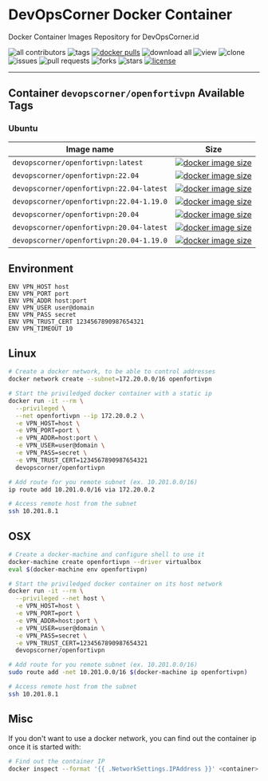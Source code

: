 # DevOpsCorner Docker Container

Docker Container Images Repository for DevOpsCorner.id

![all contributors](https://img.shields.io/github/contributors/devopscorner/devopscorner-container)
![tags](https://img.shields.io/github/v/tag/devopscorner/devopscorner-container?sort=semver)
[![docker pulls](https://img.shields.io/docker/pulls/devopscorner/cicd.svg)](https://hub.docker.com/r/devopscorner/cicd/)
![download all](https://img.shields.io/github/downloads/devopscorner/devopscorner-container/total.svg)
![view](https://views.whatilearened.today/views/github/devopscorner/devopscorner-container.svg)
![clone](https://img.shields.io/badge/dynamic/json?color=success&label=clone&query=count&url=https://github.com/devopscorner/devopscorner-container/blob/main/clone.json?raw=True&logo=github)
![issues](https://img.shields.io/github/issues/devopscorner/devopscorner-container)
![pull requests](https://img.shields.io/github/issues-pr/devopscorner/devopscorner-container)
![forks](https://img.shields.io/github/forks/devopscorner/devopscorner-container)
![stars](https://img.shields.io/github/stars/devopscorner/devopscorner-container)
[![license](https://img.shields.io/github/license/devopscorner/devopscorner-container)](https://img.shields.io/github/license/devopscorner/devopscorner-container)

---

## Container `devopscorner/openfortivpn` Available Tags

### Ubuntu

| Image name | Size |
|------------|------|
| `devopscorner/openfortivpn:latest` | [![docker image size](https://img.shields.io/docker/image-size/devopscorner/openfortivpn/latest.svg?label=Image%20size&logo=docker)](https://hub.docker.com/repository/docker/devopscorner/openfortivpn/tags?page=1&ordering=last_updated&name=latest) |
| `devopscorner/openfortivpn:22.04` | [![docker image size](https://img.shields.io/docker/image-size/devopscorner/openfortivpn/22.04.svg?label=Image%20size&logo=docker)](https://hub.docker.com/repository/docker/devopscorner/openfortivpn/tags?page=1&ordering=last_updated&name=22.04) |
| `devopscorner/openfortivpn:22.04-latest` | [![docker image size](https://img.shields.io/docker/image-size/devopscorner/openfortivpn/22.04-latest.svg?label=Image%20size&logo=docker)](https://hub.docker.com/repository/docker/devopscorner/openfortivpn/tags?page=1&ordering=last_updated&name=22.04-latest) |
| `devopscorner/openfortivpn:22.04-1.19.0` | [![docker image size](https://img.shields.io/docker/image-size/devopscorner/openfortivpn/22.04-1.19.0.svg?label=Image%20size&logo=docker)](https://hub.docker.com/repository/docker/devopscorner/openfortivpn/tags?page=1&ordering=last_updated&name=22.04-1.19.0) |
| `devopscorner/openfortivpn:20.04` | [![docker image size](https://img.shields.io/docker/image-size/devopscorner/openfortivpn/20.04.svg?label=Image%20size&logo=docker)](https://hub.docker.com/repository/docker/devopscorner/openfortivpn/tags?page=1&ordering=last_updated&name=20.04) |
| `devopscorner/openfortivpn:20.04-latest` | [![docker image size](https://img.shields.io/docker/image-size/devopscorner/openfortivpn/20.04-latest.svg?label=Image%20size&logo=docker)](https://hub.docker.com/repository/docker/devopscorner/openfortivpn/tags?page=1&ordering=last_updated&name=20.04-latest) |
| `devopscorner/openfortivpn:20.04-1.19.0` | [![docker image size](https://img.shields.io/docker/image-size/devopscorner/openfortivpn/20.04-1.19.0.svg?label=Image%20size&logo=docker)](https://hub.docker.com/repository/docker/devopscorner/openfortivpn/tags?page=1&ordering=last_updated&name=20.04-1.19.0) |

## Environment

```docker
ENV VPN_HOST host
ENV VPN_PORT port
ENV VPN_ADDR host:port
ENV VPN_USER user@domain
ENV VPN_PASS secret
ENV VPN_TRUST_CERT 1234567890987654321
ENV VPN_TIMEOUT 10
```

## Linux

```bash
# Create a docker network, to be able to control addresses
docker network create --subnet=172.20.0.0/16 openfortivpn

# Start the priviledged docker container with a static ip
docker run -it --rm \
  --privileged \
  --net openfortivpn --ip 172.20.0.2 \
  -e VPN_HOST=host \
  -e VPN_PORT=port \
  -e VPN_ADDR=host:port \
  -e VPN_USER=user@domain \
  -e VPN_PASS=secret \
  -e VPN_TRUST_CERT=1234567890987654321
  devopscorner/openfortivpn

# Add route for you remote subnet (ex. 10.201.0.0/16)
ip route add 10.201.0.0/16 via 172.20.0.2

# Access remote host from the subnet
ssh 10.201.8.1
```

## OSX

```bash
# Create a docker-machine and configure shell to use it
docker-machine create openfortivpn --driver virtualbox
eval $(docker-machine env openfortivpn)

# Start the priviledged docker container on its host network
docker run -it --rm \
  --privileged --net host \
  -e VPN_HOST=host \
  -e VPN_PORT=port \
  -e VPN_ADDR=host:port \
  -e VPN_USER=user@domain \
  -e VPN_PASS=secret \
  -e VPN_TRUST_CERT=1234567890987654321
  devopscorner/openfortivpn

# Add route for you remote subnet (ex. 10.201.0.0/16)
sudo route add -net 10.201.0.0/16 $(docker-machine ip openfortivpn)

# Access remote host from the subnet
ssh 10.201.8.1
```

## Misc

If you don't want to use a docker network, you can find out the container ip once it is started with:

```bash
# Find out the container IP
docker inspect --format '{{ .NetworkSettings.IPAddress }}' <container>
```
